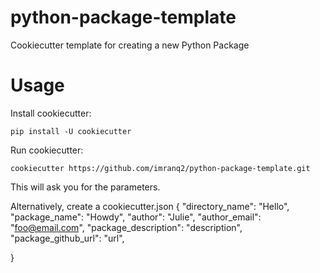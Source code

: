 # python-package-template
Cookiecutter template for creating a new Python Package

# Usage
Install cookiecutter:

`pip install -U cookiecutter`

Run cookiecutter:

`cookiecutter https://github.com/imranq2/python-package-template.git`

This will ask you for the parameters.

Alternatively, create a cookiecutter.json
{
    "directory_name": "Hello",
    "package_name": "Howdy",
    "author": "Julie",
    "author_email": "foo@email.com",
    "package_description": "description",
    "package_github_url": "url",

}

